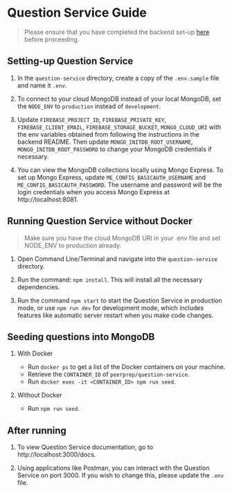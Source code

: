 # Question Service Guide

> Please ensure that you have completed the backend set-up [here](../README.md) before proceeding.

## Setting-up Question Service

1. In the `question-service` directory, create a copy of the `.env.sample` file and name it `.env`.

2. To connect to your cloud MongoDB instead of your local MongoDB, set the `NODE_ENV` to `production` instead of `development`.

3. Update `FIREBASE_PROJECT_ID`, `FIREBASE_PRIVATE_KEY`, `FIREBASE_CLIENT_EMAIL`, `FIREBASE_STORAGE_BUCKET`, `MONGO_CLOUD_URI` with the env variables obtained from following the instructions in the backend README. Then update `MONGO_INITDB_ROOT_USERNAME`, `MONGO_INITDB_ROOT_PASSWORD` to change your MongoDB credentials if necessary.

4. You can view the MongoDB collections locally using Mongo Express. To set up Mongo Express, update `ME_CONFIG_BASICAUTH_USERNAME` and `ME_CONFIG_BASICAUTH_PASSWORD`. The username and password will be the login credentials when you access Mongo Express at http://localhost:8081.

## Running Question Service without Docker

> Make sure you have the cloud MongoDB URI in your .env file and set NODE_ENV to production already.

1. Open Command Line/Terminal and navigate into the `question-service` directory.

2. Run the command: `npm install`. This will install all the necessary dependencies.

3. Run the command `npm start` to start the Question Service in production mode, or use `npm run dev` for development mode, which includes features like automatic server restart when you make code changes.

## Seeding questions into MongoDB

1. With Docker

   - Run `docker ps` to get a list of the Docker containers on your machine.
   - Retrieve the `CONTAINER_ID` of `peerprep/question-service`.
   - Run `docker exec -it <CONTAINER_ID> npm run seed`.

2. Without Docker

   - Run `npm run seed`.

## After running

1. To view Question Service documentation, go to http://localhost:3000/docs.

2. Using applications like Postman, you can interact with the Question Service on port 3000. If you wish to change this, please update the `.env` file.
